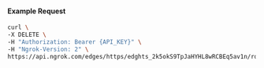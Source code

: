 <!-- Code generated for API Clients. DO NOT EDIT. -->

#### Example Request

```bash
curl \
-X DELETE \
-H "Authorization: Bearer {API_KEY}" \
-H "Ngrok-Version: 2" \
https://api.ngrok.com/edges/https/edghts_2k5okS9TpJaHYHL8wRCBEq5av1n/routes/edghtsrt_2k5okRlnwvjhV4fFGEX6Zavol2M
```

